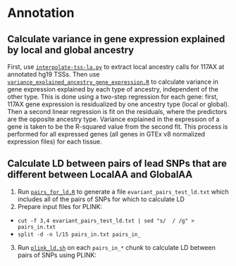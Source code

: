 # Annotation

## Calculate variance in gene expression explained by local and global ancestry 
First, use [`interpolate-tss-la.py`](interpolate-tss-la.py) to extract local ancestry calls for 117AX at annotated hg19 TSSs. Then use [`variance_explained_ancestry_gene_expression.R`](variance_explained_ancestry_gene_expression.R) to calculate variance in gene expression explained by each type of ancestry, independent of the other type. This is done using a two-step regression for each gene: first, 117AX gene expression is residualized by one ancestry type (local or global). Then a second linear regression is fit on the residuals, where the predictors are the opposite ancestry type. Variance explained in the expression of a gene is taken to be the R-squared value from the second fit. This process is performed for all expressed genes (all genes in GTEx v8 normalized expression files) for each tissue. 

## Calculate LD between pairs of lead SNPs that are different between LocalAA and GlobalAA  
1. Run [`pairs_for_ld.R`](pairs_for_ld.R) to generate a file `evariant_pairs_test_ld.txt` which includes all of the pairs of SNPs for which to calculate LD  
2. Prepare input files for PLINK: 
  - `cut -f 3,4 evariant_pairs_test_ld.txt | sed "s/  / /g" > pairs_in.txt`  
  - `split -d -n l/15 pairs_in.txt pairs_in_`
3. Run [`plink_ld.sh`](plink_ld.sh) on each `pairs_in_*` chunk to calculate LD between pairs of SNPs using PLINK: 

